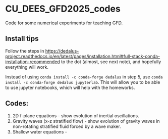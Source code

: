 # CU_DEES_GFD2025_codes
Code for some numerical experiments for teaching GFD.


## Install tips
Follow the steps in https://dedalus-project.readthedocs.io/en/latest/pages/installation.html#full-stack-conda-installation-recommended to the dot (almost, see next note), and hopefully everything will work. 

Instead of using `conda install -c conda-forge dedalus` in step 5, use `conda install -c conda-forge dedalus jupyterlab`. This will allow you to be able to use jupyter notebooks, which will help with the homeworks. 

## Codes: 
1. 2D f-plane equations - show evolution of inertial oscillations.
2. Gravity waves (x-z stratified flow) - show evolution of gravity waves in non-rotating stratified fluid forced by a wave maker.
3. Shallow water equations - 
